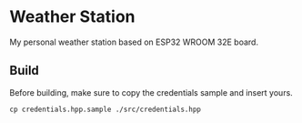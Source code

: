 # Weather Station

My personal weather station based on ESP32 WROOM 32E board.

## Build

Before building, make sure to copy the credentials sample and insert yours.

```shell
cp credentials.hpp.sample ./src/credentials.hpp
```
